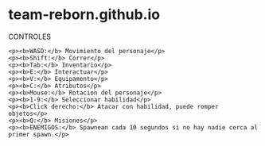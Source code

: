 # team-reborn.github.io
CONTROLES

	<p><b>WASD:</b> Movimiento del personaje</p>
	<p><b>Shift:</b> Correr</p>
	<p><b>Tab:</b> Inventario</p>
	<p><b>E:</b> Interactuar</p>
	<p><b>V:</b> Equipamento</p>
	<p><b>C:</b> Atributos</p>	
	<p><b>Mouse:</b> Rotacion del personaje</p>
	<p><b>1-9:</b> Seleccionar habilidad</p>
	<p><b>Click derecho:</b> Atacar con habilidad, puede romper objetos</p>
	<p><b>Q:</b> Misiones</p>
	<p><b>ENEMIGOS:</b> Spawnean cada 10 segundos si no hay nadie cerca al primer spawn.</p>